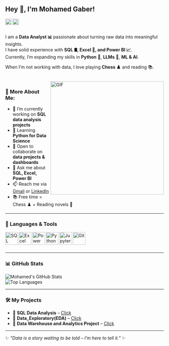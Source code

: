 ## Hey 👋, I'm Mohamed Gaber!  

<a href="https://www.linkedin.com/in/mohamed-gaber-bb8295353/" target="_blank">
  <img align="left" alt="LinkedIn" height="20px" src="https://raw.githubusercontent.com/rahul-jha98/rahul-jha98/main/assets/linkedin.svg"/>
</a>
<a href="mailto:mohammed.gaber3774@gmail.com" target="_blank">
  <img align="left" alt="Gmail" height="20px" src="https://www.svgrepo.com/show/349378/gmail.svg"/>
</a>

<br><br>

I am a **Data Analyst 📊** passionate about turning raw data into meaningful insights.  
I have solid experience with **SQL 🛢️, Excel 📑, and Power BI 📈**.  
Currently, I’m expanding my skills in **Python** 🐍, **LLMs** 🤖, **ML & AI**.  

When I’m not working with data, I love playing **Chess ♟️** and reading 📚.  

<br>

<img align="right" alt="GIF" src="https://raw.githubusercontent.com/rahul-jha98/rahul-jha98/main/techstack.gif" width="360px"/>

### 🧐 More About Me:
- 🔭 I’m currently working on **SQL data analysis projects**  
- 🌱 Learning **Python for Data Science**  
- 🤝 Open to collaborate on **data projects & dashboards**  
- 💬 Ask me about **SQL, Excel, Power BI**  
- 📫 Reach me via [Gmail](mohammed.gaber3774@gmail.com) or [LinkedIn](https://www.linkedin.com/in/mohamed-gaber-bb8295353/)  
- 📚 Free time = Chess ♟️ + Reading novels 📖  

---

### 🔨 Languages & Tools  

<a href="https://www.microsoft.com/en-us/sql-server" target="_blank"> 
  <img align="left" alt="SQL" height ="40px" src="https://img.icons8.com/ios-filled/50/000000/sql.png"/> 
</a>
<a href="https://www.microsoft.com/en/microsoft-365/excel" target="_blank"> 
  <img align="left" alt="Excel" height ="40px" src="https://img.icons8.com/color/48/000000/microsoft-excel-2019--v1.png"/> 
</a>
<a href="https://powerbi.microsoft.com/" target="_blank"> 
  <img align="left" alt="Power BI" height ="40px" src="https://img.icons8.com/color/48/000000/power-bi.png"/> 
</a>
<a href="https://www.python.org" target="_blank"> 
  <img align="left" alt="Python" height ="40px" src="https://raw.githubusercontent.com/rahul-jha98/github_readme_icons/main/language_and_tools/square/python/python.svg"/> 
</a>
<a href="https://jupyter.org/" target="_blank"> 
  <img align="left" alt="Jupyter" height ="40px" src="https://img.icons8.com/fluency/48/000000/jupyter.png"/> 
</a>
<a href="https://git-scm.com/" target="_blank"> 
  <img align="left" alt="Git" height ="40px" src="https://raw.githubusercontent.com/rahul-jha98/github_readme_icons/main/language_and_tools/square/git-scm/git-scm.svg"/> 
</a>

<br><br><br>

---

### 📊 GitHub Stats  

![Mohamed's GitHub Stats](https://github-readme-stats.vercel.app/api?username=Mohamed-Gaber&show_icons=true&theme=tokyonight)  
![Top Languages](https://github-readme-stats.vercel.app/api/top-langs/?username=Mohamed-Gaber&layout=compact&theme=tokyonight)  

---

### 🛠️ My Projects  

- 📌 **SQL Data Analysis** – [Click](https://github.com/Egitto-Data/sql-data-analytics-project)
- 📌 **Data_Exploratory(EDA)** – [Click](https://github.com/Egitto-Data/Data_Exploratory_Project-EDA-)  
- 📌 **Data Warehouse and Analytics Project** – [Click](https://github.com/Egitto-Data/sql_data_warehouse_project)  

---

✨ *“Data is a story waiting to be told – I’m here to tell it.”* ✨  
